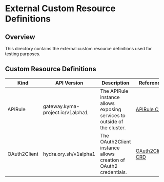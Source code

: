 # External Custom Resource Definitions

## Overview

This directory contains the external custom resource definitions used for testing purposes.

## Custom Resource Definitions

| Kind | API Version | Description | Reference |
| --------| -------------------------------- |------------------------------------------------------------------------- | --------- |
| APIRule | gateway.kyma-project.io/v1alpha1 | The APIRule instance allows exposing services to outside of the cluster. | [APIRule CRD](../../../../../installation/resources/crds/api-gateway/apirules.gateway.crd.yaml) |
| OAuth2Client | hydra.ory.sh/v1alpha1 | The OAuth2Client instance allows creation of OAuth2 credentials. | [OAuth2Client CRD](../../../../../installation/resources/crds/ory/oauth2clients.crd.yaml) |
